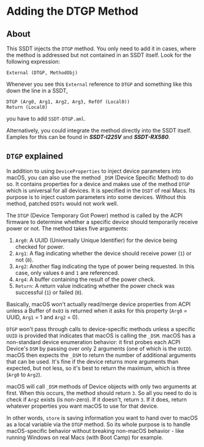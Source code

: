 # Adding the DTGP Method

## About
This SSDT injects the `DTGP` method. You only need to add it in cases, where the method is addressed but not contained in an SSDT itself. Look for the following expression:

```asl
External (DTGP, MethodObj)
```
Whenever you see this `External` reference to `DTGP` and something like this down the line in a SSDT,

```asl
DTGP (Arg0, Arg1, Arg2, Arg3, RefOf (Local0))
Return (Local0)
```
you have to add `SSDT-DTGP.aml`. 

Alternatively, you could integrate the method directly into the SSDT itself. Eamples for this can be found in ***SSDT-I225V*** and ***SSDT-RX580***.

## `DTGP` explained
In addition to using `DeviceProperties` to inject device parameters into macOS, you can also use the method `_DSM` (Device Specific Method) to do so. It contains properties for a device and makes use of the method `DTGP` which is universal for all devices. It is specified in the `DSDT` of real Macs. Its purpose is to inject custom parameters into some devices. Without this method, patched `DSDTs` would not work well.

The `DTGP` (Device Temporary Got Power) method is called by the ACPI firmware to determine whether a specific device should temporarily receive power or not. The method takes five arguments:

 1. `Arg0`: A UUID (Universally Unique Identifier) for the device being checked for power.
 2. `Arg1`: A flag indicating whether the device should receive power (`1`) or not (`0`).
 3. `Arg2`: Another flag indicating the type of power being requested. In this case, only values `0` and `1` are referenced.
 4. `Arg4`: A buffer containing the result of the power check.
 5. `Return`: A return value indicating whether the power check was successful (`1`) or failed (`0`).

Basically, macOS won't actually read/merge device properties from ACPI unless a Buffer of `0x03` is returned when it asks for this property (`Arg0` = UUID, `Arg1` = 1 and `Arg2` = 0).

`DTGP` won't pass through calls to device-specific methods unless a specific `UUID` is provided that indicates that macOS is calling the `_DSM`. macOS has a non-standard device enumeration behavior: it first probes each ACPI Device's `DSM` by passing over only 2 arguments (one of which is the `UUID`). macOS then expects the `_DSM` to return the number of additional arguments that can be used. It's fine if the device returns more arguments than expected, but not less, so it's best to return the maximum, which is three (`Arg0` to `Arg2`). 

macOS will call `_DSM` methods of Device objects with only two arguments at first. When this occurs, the method should return `3`. So all you need to do is check if `Arg2` exists (is non-zero). If it doesn't, return `3`. If it does, return whatever properties you want macOS to use for that device.

In other words, `store` is saving information you want to hand over to macOS as a local variable via the `DTGP` method. So its whole purpose is to handle macOS-specific behavior without breaking non-macOS behavior - like running Windows on real Macs (with Boot Camp) for example.
